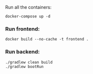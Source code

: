 Run all the containers:
```
docker-compose up -d
```

### Run frontend:
```
docker build --no-cache -t frontend .
```
### Run backend:
```
./gradlew clean build
./gradlew bootRun
```